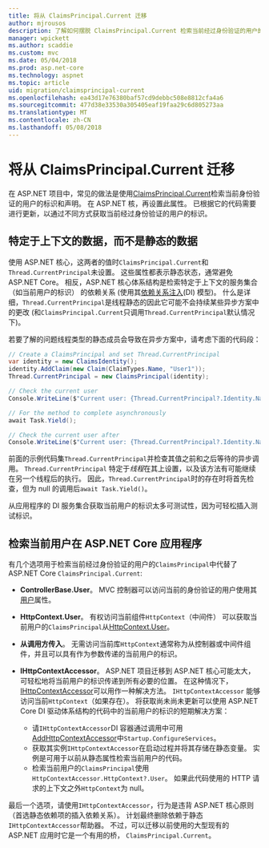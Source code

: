 ```yaml
---
title: 将从 ClaimsPrincipal.Current 迁移
author: mjrousos
description: 了解如何摆脱 ClaimsPrincipal.Current 检索当前经过身份验证的用户的标识和 ASP.NET Core 中的声明。
manager: wpickett
ms.author: scaddie
ms.custom: mvc
ms.date: 05/04/2018
ms.prod: asp.net-core
ms.technology: aspnet
ms.topic: article
uid: migration/claimsprincipal-current
ms.openlocfilehash: ea43d17e76380baf57cd9debbc508e8812cfa4a6
ms.sourcegitcommit: 477d38e33530a305405eaf19faa29c6d805273aa
ms.translationtype: MT
ms.contentlocale: zh-CN
ms.lasthandoff: 05/08/2018
---
```

# <a name="migrate-from-claimsprincipalcurrent"></a>将从 ClaimsPrincipal.Current 迁移

在 ASP.NET 项目中，常见的做法是使用[ClaimsPrincipal.Current](/dotnet/api/system.security.claims.claimsprincipal.current)检索当前身份验证的用户的标识和声明。 在 ASP.NET 核，再设置此属性。 已根据它的代码需要进行更新，以通过不同方式获取当前经过身份验证的用户的标识。

## <a name="context-specific-data-instead-of-static-data"></a>特定于上下文的数据，而不是静态的数据

使用 ASP.NET 核心，这两者的值时`ClaimsPrincipal.Current`和`Thread.CurrentPrincipal`未设置。 这些属性都表示静态状态，通常避免 ASP.NET Core。 相反，ASP.NET 核心体系结构是检索特定于上下文的服务集合 （如当前用户的标识） 的依赖关系 (使用其[依赖关系注入](xref:fundamentals/dependency-injection)(DI) 模型)。 什么是详细，`Thread.CurrentPrincipal`是线程静态的因此它可能不会持续某些异步方案中的更改 (和`ClaimsPrincipal.Current`只调用`Thread.CurrentPrincipal`默认情况下)。

若要了解的问题线程类型的静态成员会导致在异步方案中，请考虑下面的代码段：

```csharp
// Create a ClaimsPrincipal and set Thread.CurrentPrincipal
var identity = new ClaimsIdentity();
identity.AddClaim(new Claim(ClaimTypes.Name, "User1"));
Thread.CurrentPrincipal = new ClaimsPrincipal(identity);

// Check the current user
Console.WriteLine($"Current user: {Thread.CurrentPrincipal?.Identity.Name}");

// For the method to complete asynchronously
await Task.Yield();

// Check the current user after
Console.WriteLine($"Current user: {Thread.CurrentPrincipal?.Identity.Name}");
```

前面的示例代码集`Thread.CurrentPrincipal`并检查其值之前和之后等待的异步调用。 `Thread.CurrentPrincipal` 特定于*线程*在其上设置，以及该方法有可能继续在另一个线程后的执行。 因此，`Thread.CurrentPrincipal`时的存在时将首先检查，但为 null 的调用后`await Task.Yield()`。

从应用程序的 DI 服务集合获取当前用户的标识太多可测试性，因为可轻松插入测试标识。

## <a name="retrieve-the-current-user-in-an-aspnet-core-app"></a>检索当前用户在 ASP.NET Core 应用程序

有几个选项用于检索当前经过身份验证的用户的`ClaimsPrincipal`中代替了 ASP.NET Core `ClaimsPrincipal.Current`:

* **ControllerBase.User**。 MVC 控制器可以访问当前的身份验证的用户使用其[用户](/dotnet/api/microsoft.aspnetcore.mvc.controllerbase.user)属性。
* **HttpContext.User**。 有权访问当前组件`HttpContext`（中间件） 可以获取当前用户的`ClaimsPrincipal`从[HttpContext.User](/dotnet/api/microsoft.aspnetcore.http.httpcontext.user)。
* **从调用方传入**。 无需访问当前库`HttpContext`通常称为从控制器或中间件组件，并且可以具有作为参数传递的当前用户的标识。
* **IHttpContextAccessor**。 ASP.NET 项目迁移到 ASP.NET 核心可能太大，可轻松地将当前用户的标识传递到所有必要的位置。 在这种情况下， [IHttpContextAccessor](/dotnet/api/microsoft.aspnetcore.http.ihttpcontextaccessor)可以用作一种解决方法。 `IHttpContextAccessor` 能够访问当前`HttpContext`（如果存在）。 将获取尚未尚未更新可以使用 ASP.NET Core DI 驱动体系结构的代码中的当前用户的标识的短期解决方案：

  * 请`IHttpContextAccessor`DI 容器通过调用中可用[AddHttpContextAccessor](https://github.com/aspnet/Hosting/issues/793)中`Startup.ConfigureServices`。
  * 获取其实例`IHttpContextAccessor`在启动过程并将其存储在静态变量。 实例是可用于以前从静态属性检索当前用户的代码。
  * 检索当前用户的`ClaimsPrincipal`使用`HttpContextAccessor.HttpContext?.User`。 如果此代码使用的 HTTP 请求的上下文之外`HttpContext`为 null。

最后一个选项，请使用`IHttpContextAccessor`，行为是违背 ASP.NET 核心原则 （首选静态依赖项的插入依赖关系）。 计划最终删除依赖于静态`IHttpContextAccessor`帮助器。 不过，可以迁移以前使用的大型现有的 ASP.NET 应用时它是一个有用的桥， `ClaimsPrincipal.Current`。
